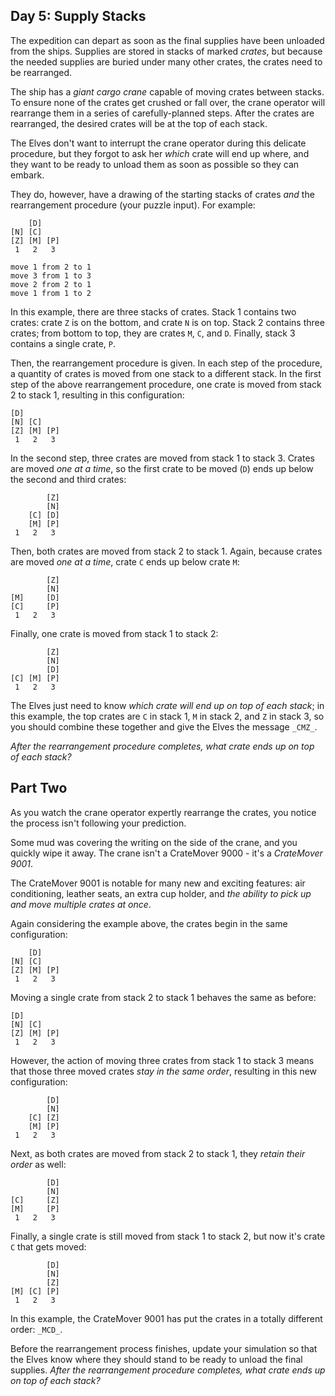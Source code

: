 
## Day 5: Supply Stacks

The expedition can depart as soon as the final supplies have been unloaded from the ships. Supplies are stored in stacks of marked  _crates_, but because the needed supplies are buried under many other crates, the crates need to be rearranged.

The ship has a  _giant cargo crane_  capable of moving crates between stacks. To ensure none of the crates get crushed or fall over, the crane operator will rearrange them in a series of carefully-planned steps. After the crates are rearranged, the desired crates will be at the top of each stack.

The Elves don't want to interrupt the crane operator during this delicate procedure, but they forgot to ask her  _which_  crate will end up where, and they want to be ready to unload them as soon as possible so they can embark.

They do, however, have a drawing of the starting stacks of crates  _and_  the rearrangement procedure (your puzzle input). For example:

```
    [D]    
[N] [C]    
[Z] [M] [P]
 1   2   3 

move 1 from 2 to 1
move 3 from 1 to 3
move 2 from 2 to 1
move 1 from 1 to 2
```

In this example, there are three stacks of crates. Stack 1 contains two crates: crate  `Z`  is on the bottom, and crate  `N`  is on top. Stack 2 contains three crates; from bottom to top, they are crates  `M`,  `C`, and  `D`. Finally, stack 3 contains a single crate,  `P`.

Then, the rearrangement procedure is given. In each step of the procedure, a quantity of crates is moved from one stack to a different stack. In the first step of the above rearrangement procedure, one crate is moved from stack 2 to stack 1, resulting in this configuration:

```
[D]        
[N] [C]    
[Z] [M] [P]
 1   2   3 
```

In the second step, three crates are moved from stack 1 to stack 3. Crates are moved  _one at a time_, so the first crate to be moved (`D`) ends up below the second and third crates:

```
        [Z]
        [N]
    [C] [D]
    [M] [P]
 1   2   3
```

Then, both crates are moved from stack 2 to stack 1. Again, because crates are moved  _one at a time_, crate  `C`  ends up below crate  `M`:

```
        [Z]
        [N]
[M]     [D]
[C]     [P]
 1   2   3
```

Finally, one crate is moved from stack 1 to stack 2:

```
        [Z]
        [N]
        [D]
[C] [M] [P]
 1   2   3
```

The Elves just need to know  _which crate will end up on top of each stack_; in this example, the top crates are  `C`  in stack 1,  `M`  in stack 2, and  `Z`  in stack 3, so you should combine these together and give the Elves the message  `_CMZ_`.

_After the rearrangement procedure completes, what crate ends up on top of each stack?_

## Part Two

As you watch the crane operator expertly rearrange the crates, you notice the process isn't following your prediction.

Some mud was covering the writing on the side of the crane, and you quickly wipe it away. The crane isn't a CrateMover 9000 - it's a  _CrateMover 9001_.

The CrateMover 9001 is notable for many new and exciting features: air conditioning, leather seats, an extra cup holder, and  _the ability to pick up and move multiple crates at once_.

Again considering the example above, the crates begin in the same configuration:

```
    [D]    
[N] [C]    
[Z] [M] [P]
 1   2   3 
```

Moving a single crate from stack 2 to stack 1 behaves the same as before:

```
[D]        
[N] [C]    
[Z] [M] [P]
 1   2   3 
```

However, the action of moving three crates from stack 1 to stack 3 means that those three moved crates  _stay in the same order_, resulting in this new configuration:

```
        [D]
        [N]
    [C] [Z]
    [M] [P]
 1   2   3
```

Next, as both crates are moved from stack 2 to stack 1, they  _retain their order_  as well:

```
        [D]
        [N]
[C]     [Z]
[M]     [P]
 1   2   3
```

Finally, a single crate is still moved from stack 1 to stack 2, but now it's crate  `C`  that gets moved:

```
        [D]
        [N]
        [Z]
[M] [C] [P]
 1   2   3
```

In this example, the CrateMover 9001 has put the crates in a totally different order:  `_MCD_`.

Before the rearrangement process finishes, update your simulation so that the Elves know where they should stand to be ready to unload the final supplies.  _After the rearrangement procedure completes, what crate ends up on top of each stack?_
